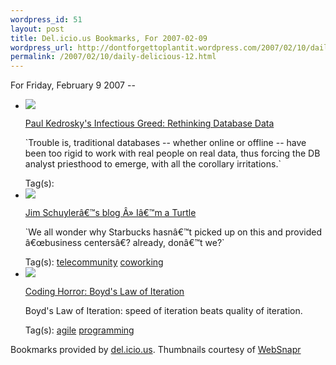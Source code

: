 ```yaml
--- 
wordpress_id: 51
layout: post
title: Del.icio.us Bookmarks, For 2007-02-09
wordpress_url: http://dontforgettoplantit.wordpress.com/2007/02/10/daily-delicious-12/
permalink: /2007/02/10/daily-delicious-12.html
---
```

<p class="daily-delicious-header">For Friday, February 9 2007 --</p>
<ul class="daily-delicious">
    <li><img src="http://images.websnapr.com/?url=http://paul.kedrosky.com/archives/2007/02/08/rethinking_data.html"> <p><a href="http://paul.kedrosky.com/archives/2007/02/08/rethinking_data.html" title="http://paul.kedrosky.com/archives/2007/02/08/rethinking_data.html">Paul Kedrosky's Infectious Greed: Rethinking Database Data</a></p>
<p>`Trouble is, traditional databases -- whether online or offline -- have been too rigid to work with real people on real data, thus forcing the DB analyst priesthood to emerge, with all the corollary irritations.`</p><div class="daily-delicious-tags">Tag(s): </div></li>    <li><img src="http://images.websnapr.com/?url=http://blog.dlfound.org/sky/wp/?p=126"> <p><a href="http://blog.dlfound.org/sky/wp/?p=126" title="http://blog.dlfound.org/sky/wp/?p=126">Jim Schuylerâ€™s blog Â» Iâ€™m a Turtle</a></p>
<p>`We all wonder why Starbucks hasnâ€™t picked up on this and provided â€œbusiness centersâ€? already, donâ€™t we?`</p><div class="daily-delicious-tags">Tag(s): <a href="http://del.icio.us/popular/telecommunity">telecommunity</a> <a href="http://del.icio.us/popular/coworking">coworking</a> </div></li>    <li><img src="http://images.websnapr.com/?url=http://www.codinghorror.com/blog/archives/000788.html"> <p><a href="http://www.codinghorror.com/blog/archives/000788.html" title="http://www.codinghorror.com/blog/archives/000788.html">Coding Horror: Boyd's Law of Iteration</a></p>
<p>Boyd's Law of Iteration: speed of iteration beats quality of iteration.</p><div class="daily-delicious-tags">Tag(s): <a href="http://del.icio.us/popular/agile">agile</a> <a href="http://del.icio.us/popular/programming">programming</a> </div></li></ul><p class="daily-delicious-footer">Bookmarks provided by <a href="http://del.icio.us/cyu">del.icio.us</a>.  Thumbnails courtesy of <a href="http://websnapr.com">WebSnapr</a>
